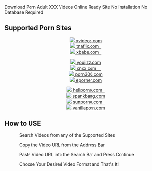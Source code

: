 Download Porn Adult XXX Videos Online Ready Site No Installation No Database Required
<h2>Supported Porn Sites</h2>
<ul class="col-md-4" style="list-style:none;text-align:center;">
<li><a target="_blank" rel="noopener nofollow" title="Xvideos Video Downloader" href="https://href.li/?https://xvideos.com/"><img src="https://www.google.com/s2/favicons?domain=xvideos.com"> xvideos.com</a></li>
<li><a target="_blank" rel="noopener nofollow" title="TnaFlix Video Downloader" href="https://href.li/?https://tnaflix.com/"><img src="https://www.google.com/s2/favicons?domain=tnaflix.com"> tnaflix.com &nbsp; </a></li>
<li><a target="_blank" rel="noopener nofollow" title="Xbabe Video Downloader" href="https://href.li/?https://xbabe.com/"><img src="https://www.google.com/s2/favicons?domain=xbabe.com"> xbabe.com &nbsp; </a></li>
</ul>
<ul class="col-md-4" style="list-style:none;text-align:center;">
<li><a target="_blank" rel="noopener nofollow" title="Youjizz Video Downloader" href="https://href.li/?https://youjizz.com/"><img src="https://www.google.com/s2/favicons?domain=youjizz.com"> youjizz.com</a></li>
<li><a target="_blank" rel="noopener nofollow" title="Xnxx Video Downloader" href="https://href.li/?https://xnxx.com/"><img src="https://www.google.com/s2/favicons?domain=xnxx.com"> xnxx.com &nbsp; &nbsp; </a></li>
<li><a target="_blank" rel="noopener nofollow" title="Porn300 Video Downloader" href="https://href.li/?https://porn300.com/"><img src="https://www.google.com/s2/favicons?domain=porn300.com"> porn300.com</a></li>
<li><a target="_blank" rel="noopener nofollow" title="Eporner Video Downloader" href="https://href.li/?https://eporner.com/"><img src="https://www.google.com/s2/favicons?domain=eporner.com"> eporner.com</a></li>
</ul>
<ul class="col-md-4" style="list-style:none;text-align:center;">
<li><a target="_blank" rel="noopener nofollow" title="Hellporno Video Downloader" href="https://href.li/?https://hellporno.com/"><img src="https://www.google.com/s2/favicons?domain=hellporno.com"> hellporno.com &nbsp; </a></li>
<li><a target="_blank" rel="noopener nofollow" title="Spankbang Video Downloader" href="https://href.li/?https://spankbang.com/"><img src="https://www.google.com/s2/favicons?domain=spankbang.com"> spankbang.com</a></li>
<li><a target="_blank" rel="noopener nofollow" title="SunPorno Video Downloader" href="https://href.li/?https://sunporno.com/"><img src="https://www.google.com/s2/favicons?domain=sunporno.com"> sunporno.com &nbsp; </a></li>
<li><a target="_blank" rel="noopener nofollow" title="VanillaPorn Video Downloader" href="https://href.li/?https://vanillaporn.com/"><img src="https://www.google.com/s2/favicons?domain=vanillaporn.com"> vanillaporn.com</a></li>
</ul>

<h2>How to USE</h2>
<ul>
  <ol>Search Videos from any of the Supported Sites</ol>
  <ol>Copy the Video URL from the Address Bar</ol>
  <ol>Paste Video URL into the Search Bar and Press Continue</ol>
  <ol>Choose Your Desired Video Format and That's It!</ol>
</ul>
<br>
<br>
